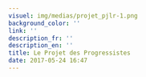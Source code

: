 ```yaml
---
visuel: img/medias/projet_pjlr-1.png
background_color: ''
link: ''
description_fr: ''
description_en: ''
title: Le Projet des Progressistes
date: 2017-05-24 16:47
---
```

